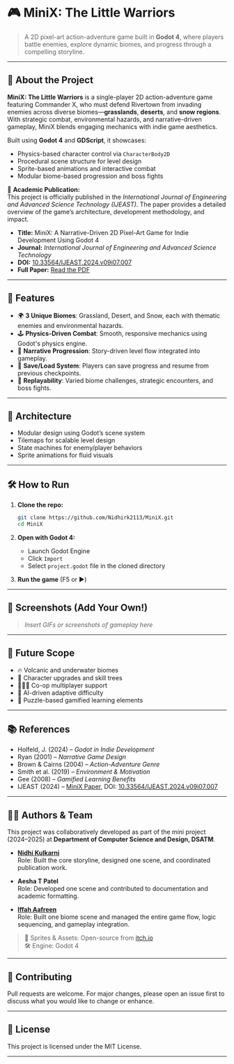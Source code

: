 # 🎮 MiniX: The Little Warriors

> A 2D pixel-art action-adventure game built in **Godot 4**, where players battle enemies, explore dynamic biomes, and progress through a compelling storyline.

---

## 📌 About the Project

**MiniX: The Little Warriors** is a single-player 2D action-adventure game featuring Commander X, who must defend Rivertown from invading enemies across diverse biomes—**grasslands**, **deserts**, and **snow regions**. With strategic combat, environmental hazards, and narrative-driven gameplay, MiniX blends engaging mechanics with indie game aesthetics.

Built using **Godot 4** and **GDScript**, it showcases:

- Physics-based character control via `CharacterBody2D`
- Procedural scene structure for level design
- Sprite-based animations and interactive combat
- Modular biome-based progression and boss fights

📝 **Academic Publication:**  
This project is officially published in the *International Journal of Engineering and Advanced Science Technology (IJEAST)*. The paper provides a detailed overview of the game’s architecture, development methodology, and impact.

- **Title:** MiniX: A Narrative-Driven 2D Pixel-Art Game for Indie Development Using Godot 4  
- **Journal:** *International Journal of Engineering and Advanced Science Technology*  
- **DOI:** [10.33564/IJEAST.2024.v09i07.007](https://doi.org/10.33564/IJEAST.2024.v09i07.007)  
- **Full Paper:** [Read the PDF](https://www.ijeast.com/papers/43-48,%20Tesma0907,IJEAST.pdf)

---

## 🚀 Features

- 🌍 **3 Unique Biomes**: Grassland, Desert, and Snow, each with thematic enemies and environmental hazards.
- 🕹️ **Physics-Driven Combat**: Smooth, responsive mechanics using Godot's physics engine.
- 📖 **Narrative Progression**: Story-driven level flow integrated into gameplay.
- 💾 **Save/Load System**: Players can save progress and resume from previous checkpoints.
- 🧠 **Replayability**: Varied biome challenges, strategic encounters, and boss fights.

---

## 🧱 Architecture

- Modular design using Godot’s scene system
- Tilemaps for scalable level design
- State machines for enemy/player behaviors
- Sprite animations for fluid visuals

---

## 🛠️ How to Run

1. **Clone the repo:**
   ```bash
   git clone https://github.com/Nidhirk2113/MiniX.git
   cd MiniX
   ```

2. **Open with Godot 4:**
   - Launch Godot Engine
   - Click `Import`
   - Select `project.godot` file in the cloned directory

3. **Run the game** (F5 or ▶️)

---

## 📸 Screenshots (Add Your Own!)
> _Insert GIFs or screenshots of gameplay here_

---

## 🧩 Future Scope

- 🔥 Volcanic and underwater biomes
- 🌟 Character upgrades and skill trees
- 🧑‍🤝‍🧑 Co-op multiplayer support
- 🧠 AI-driven adaptive difficulty
- 🧩 Puzzle-based gamified learning elements

---

## 📚 References

- Holfeld, J. (2024) – *Godot in Indie Development*
- Ryan (2001) – *Narrative Game Design*
- Brown & Cairns (2004) – *Action-Adventure Genre*
- Smith et al. (2019) – *Environment & Motivation*
- Gee (2008) – *Gamified Learning Benefits*
- IJEAST (2024) – [MiniX Paper](https://www.ijeast.com/papers/43-48,%20Tesma0907,IJEAST.pdf), DOI: [10.33564/IJEAST.2024.v09i07.007](https://doi.org/10.33564/IJEAST.2024.v09i07.007)

---

## 👩‍💻 Authors & Team

This project was collaboratively developed as part of the mini project (2024–2025) at **Department of Computer Science and Design, DSATM**.

- [**Nidhi Kulkarni**](https://github.com/Nidhirk2113)  
  Role: Built the core storyline, designed one scene, and coordinated publication work.

- **Aesha T Patel**  
  Role: Developed one scene and contributed to documentation and academic formatting.

- [**Iffah Aafreen**](https://github.com/iffahaafreen)  
  Role: Built one biome scene and managed the entire game flow, logic sequencing, and gameplay integration.


> 🎨 Sprites & Assets: Open-source from [itch.io](https://itch.io/)  
> 🛠 Engine: Godot 4

---

## 🤝 Contributing

Pull requests are welcome. For major changes, please open an issue first to discuss what you would like to change or enhance.

---

## 📝 License

This project is licensed under the MIT License. 

---

